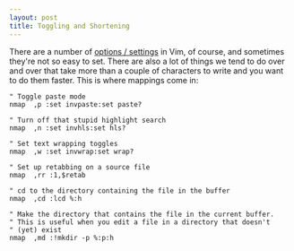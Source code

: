 ```yaml
---
layout: post
title: Toggling and Shortening
---
```

There are a number of [options / settings](http://vimdoc.sourceforge.net/htmldoc/options.html) in Vim, of course, and sometimes they're not so easy to set. There are also a lot of things we tend to do over and over that take more than a couple of characters to write and you want to do them faster. This is where mappings come in:

``` vim
" Toggle paste mode
nmap  ,p :set invpaste:set paste?

" Turn off that stupid highlight search
nmap  ,n :set invhls:set hls?

" Set text wrapping toggles
nmap  ,w :set invwrap:set wrap?

" Set up retabbing on a source file
nmap  ,rr :1,$retab

" cd to the directory containing the file in the buffer
nmap  ,cd :lcd %:h

" Make the directory that contains the file in the current buffer.
" This is useful when you edit a file in a directory that doesn't
" (yet) exist
nmap  ,md :!mkdir -p %:p:h
```
